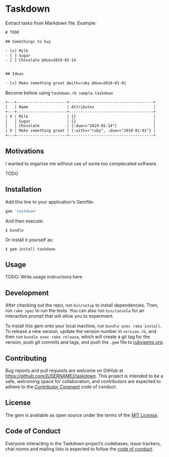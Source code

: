 # Taskdown

Extract tasks from Markdown file. Example:

~~~txt
# TODO

## Somethings to buy

- [x] Milk
- [ ] Sugar
- [ ] Chocolate @due=2019-02-14


## Ideas

- [x] Make something great @with=ruby @due=2010-01-01

~~~

Become bellow using `taskdown.rb sample.taskdown`

~~~txt
+---+----------------------+-------------------------------------+
|   | Name                 | Attributes                          |
+---+----------------------+-------------------------------------+
| X | Milk                 | {}                                  |
|   | Sugar                | {}                                  |
|   | Chocolate            | {:due=>"2019-02-14"}                |
| X | Make something great | {:with=>"ruby", :due=>"2010-01-01"} |
+---+----------------------+-------------------------------------+
~~~


## Motivations

I wanted to organize me without use of some too complecated software. 

TODO

## Installation

Add this line to your application's Gemfile:

```ruby
gem 'taskdown'
```

And then execute:

    $ bundle

Or install it yourself as:

    $ gem install taskdown

## Usage

TODO: Write usage instructions here

## Development

After checking out the repo, run `bin/setup` to install dependencies. Then, run `rake spec` to run the tests. You can also run `bin/console` for an interactive prompt that will allow you to experiment.

To install this gem onto your local machine, run `bundle exec rake install`. To release a new version, update the version number in `version.rb`, and then run `bundle exec rake release`, which will create a git tag for the version, push git commits and tags, and push the `.gem` file to [rubygems.org](https://rubygems.org).

## Contributing

Bug reports and pull requests are welcome on GitHub at https://github.com/[USERNAME]/taskdown. This project is intended to be a safe, welcoming space for collaboration, and contributors are expected to adhere to the [Contributor Covenant](http://contributor-covenant.org) code of conduct.

## License

The gem is available as open source under the terms of the [MIT License](https://opensource.org/licenses/MIT).

## Code of Conduct

Everyone interacting in the Taskdown project’s codebases, issue trackers, chat rooms and mailing lists is expected to follow the [code of conduct](https://github.com/[USERNAME]/taskdown/blob/master/CODE_OF_CONDUCT.md).
